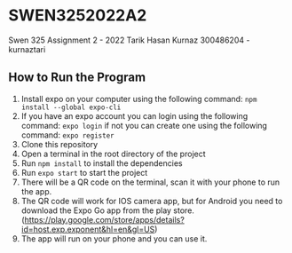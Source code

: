 # SWEN3252022A2
Swen 325 Assignment 2 - 2022
Tarik Hasan Kurnaz
300486204 - kurnaztari


## How to Run the Program

1. Install expo on your computer using the following command:
```npm install --global expo-cli```
2. If you have an expo account you can login using the following command:
```expo login``` if not you can create one using the following command:
```expo register```
3. Clone this repository
4. Open a terminal in the root directory of the project
5. Run `npm install` to install the dependencies
6. Run `expo start` to start the project
7. There will be a QR code on the terminal, scan it with your phone to run the app. 
8. The QR code will work for IOS camera app, but for Android you need to download the Expo Go app from the play store. (https://play.google.com/store/apps/details?id=host.exp.exponent&hl=en&gl=US)
9. The app will run on your phone and you can use it.